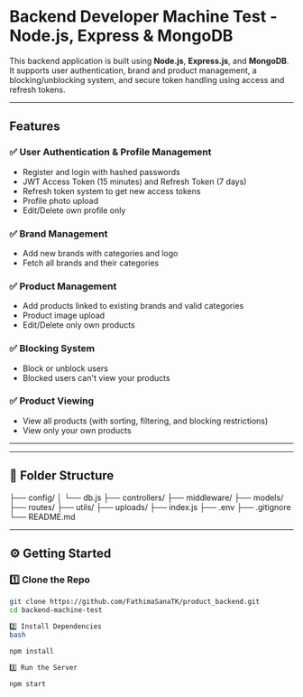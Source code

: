 #  Backend Developer Machine Test - Node.js, Express & MongoDB

This backend application is built using **Node.js**, **Express.js**, and **MongoDB**. It supports user authentication, brand and product management, a blocking/unblocking system, and secure token handling using access and refresh tokens.

---

##  Features

### ✅ User Authentication & Profile Management
- Register and login with hashed passwords
- JWT Access Token (15 minutes) and Refresh Token (7 days)
- Refresh token system to get new access tokens
- Profile photo upload
- Edit/Delete own profile only

### ✅ Brand Management
- Add new brands with categories and logo
- Fetch all brands and their categories

### ✅ Product Management
- Add products linked to existing brands and valid categories
- Product image upload
- Edit/Delete only own products

### ✅ Blocking System
- Block or unblock users
- Blocked users can't view your products

### ✅ Product Viewing
- View all products (with sorting, filtering, and blocking restrictions)
- View only your own products

---





---

## 📁 Folder Structure

├── config/ │ └── db.js ├── controllers/ ├── middleware/ ├── models/ ├── routes/ ├── utils/ ├── uploads/ ├── index.js ├── .env ├── .gitignore └── README.md


---

## ⚙️ Getting Started

### 1️⃣ Clone the Repo
```bash
git clone https://github.com/FathimaSanaTK/product_backend.git
cd backend-machine-test

2️⃣ Install Dependencies
bash

npm install

3️⃣ Run the Server

npm start
